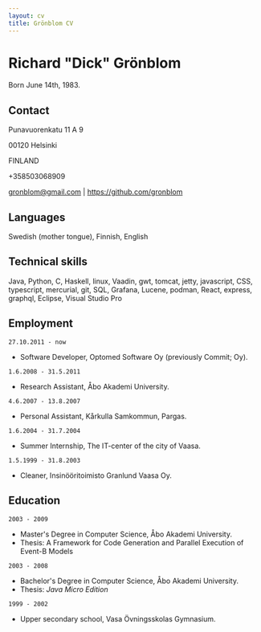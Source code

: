 ```yaml
---
layout: cv
title: Grönblom CV
---
```

# Richard "Dick" Grönblom
Born June 14th, 1983.

## Contact
Punavuorenkatu 11 A 9

00120 Helsinki

FINLAND

+358503068909

<div id="webaddress">
<a href="gronblom@gmail.com">gronblom@gmail.com</a>
| <a href="https://github.com/gronblom">https://github.com/gronblom</a>
</div>

## Languages

Swedish (mother tongue), Finnish, English


## Technical skills

Java, Python, C, Haskell, linux, Vaadin, gwt, tomcat, jetty, javascript, CSS, typescript, mercurial, git, SQL, Grafana, Lucene, podman, React, express, graphql, Eclipse, Visual Studio Pro


## Employment

`27.10.2011 - now`
- Software Developer, Optomed Software Oy (previously Commit; Oy).

`1.6.2008 - 31.5.2011`
- Research Assistant, Åbo Akademi University.

`4.6.2007 - 13.8.2007`
- Personal Assistant, Kårkulla Samkommun, Pargas.

`1.6.2004 - 31.7.2004`
- Summer Internship, The IT-center of the city of Vaasa.

`1.5.1999 - 31.8.2003`
- Cleaner, Insinööritoimisto Granlund Vaasa Oy.


## Education

`2003 - 2009`
 - Master's Degree in Computer Science, Åbo Akademi University.
 - Thesis: A Framework for Code Generation and Parallel Execution of Event-B Models

`2003 - 2008`
 - Bachelor's Degree in Computer Science, Åbo Akademi University.
 - Thesis: _Java Micro Edition_

`1999 - 2002`
 - Upper secondary school, Vasa Övningsskolas Gymnasium.


<!-- ### Footer

Last updated: August 2021 -->


